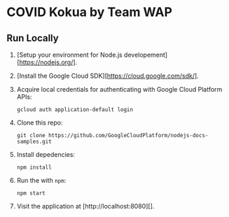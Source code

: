 # COVID Kokua by Team WAP

## Run Locally
1. [Setup your environment for Node.js developement][https://nodejs.org/].
2. [Install the Google Cloud SDK][https://cloud.google.com/sdk/].
3.  Acquire local credentials for authenticating with Google Cloud Platform APIs:

        gcloud auth application-default login

4.  Clone this repo:

        git clone https://github.com/GoogleCloudPlatform/nodejs-docs-samples.git

6.  Install depedencies:

        npm install

7.  Run the with `npm`:

        npm start


8.  Visit the application at [http://localhost:8080][].
